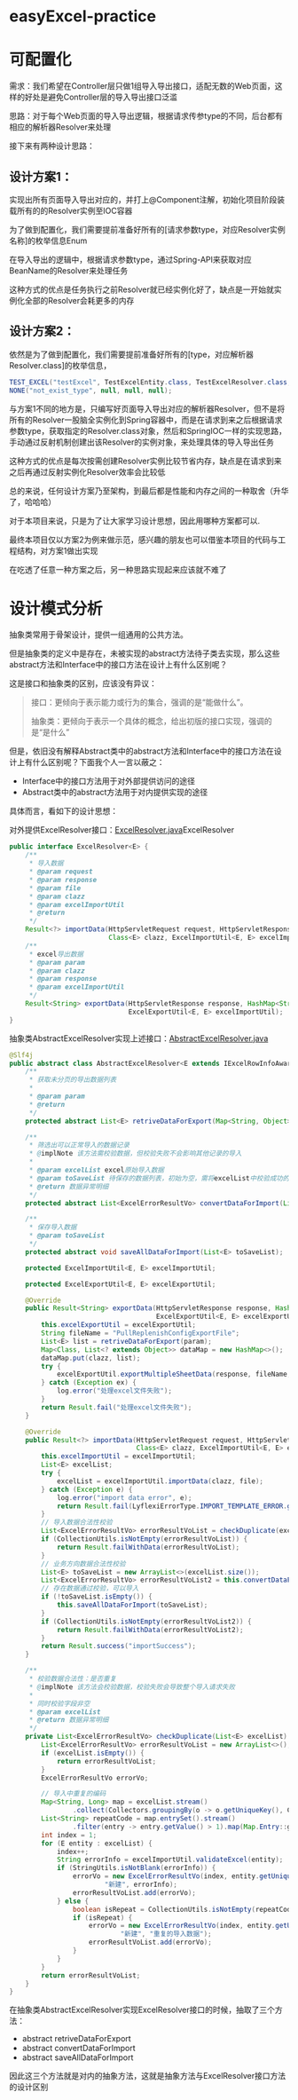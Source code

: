 # easyExcel-practice

# 可配置化
需求：我们希望在Controller层只做1组导入导出接口，适配无数的Web页面，这样的好处是避免Controller层的导入导出接口泛滥

思路：对于每个Web页面的导入导出逻辑，根据请求传参type的不同，后台都有相应的解析器Resolver来处理

接下来有两种设计思路：
## 设计方案1：
实现出所有页面导入导出对应的，并打上@Component注解，初始化项目阶段装载所有的的Resolver实例至IOC容器

为了做到配置化，我们需要提前准备好所有的[请求参数type，对应Resolver实例名称]的枚举信息Enum

在导入导出的逻辑中，根据请求参数type，通过Spring-API来获取对应BeanName的Resolver来处理任务

这种方式的优点是任务执行之前Resolver就已经实例化好了，缺点是一开始就实例化全部的Resolver会耗更多的内存
## 设计方案2：
依然是为了做到配置化，我们需要提前准备好所有的[type，对应解析器Resolver.class]的枚举信息，
```java
TEST_EXCEL("testExcel", TestExcelEntity.class, TestExcelResolver.class, "template\\testExcel.xlsx"),
NONE("not_exist_type", null, null, null);
```

与方案1不同的地方是，只编写好页面导入导出对应的解析器Resolver，但不是将所有的Resolver一股脑全实例化到Spring容器中，而是在请求到来之后根据请求参数type，获取指定的Resolver.class对象，然后和SpringIOC一样的实现思路，手动通过反射机制创建出该Resolver的实例对象，来处理具体的导入导出任务

这种方式的优点是每次按需创建Resolver实例比较节省内存，缺点是在请求到来之后再通过反射实例化Resolver效率会比较低

总的来说，任何设计方案乃至架构，到最后都是性能和内存之间的一种取舍（升华了，哈哈哈）

对于本项目来说，只是为了让大家学习设计思想，因此用哪种方案都可以.

最终本项目仅以方案2为例来做示范，感兴趣的朋友也可以借鉴本项目的代码与工程结构，对方案1做出实现

在吃透了任意一种方案之后，另一种思路实现起来应该就不难了


# 设计模式分析

抽象类常用于骨架设计，提供一组通用的公共方法。

但是抽象类的定义中是存在，未被实现的abstract方法待子类去实现，那么这些abstract方法和Interface中的接口方法在设计上有什么区别呢？

这是接口和抽象类的区别，应该没有异议：

> 接口：更倾向于表示能力或行为的集合，强调的是“能做什么”。
> 
> 抽象类：更倾向于表示一个具体的概念，给出初版的接口实现，强调的是“是什么”

但是，依旧没有解释Abstract类中的abstract方法和Interface中的接口方法在设计上有什么区别呢？下面我个人一言以蔽之：
- Interface中的接口方法用于对外部提供访问的途径
- Abstract类中的abstract方法用于对内提供实现的途径

具体而言，看如下的设计思想：

对外提供ExcelResolver接口：[ExcelResolver.java](custom-easyExcel-framework%2Fsrc%2Fmain%2Fjava%2Forg%2Flyflexi%2Fcustomeasyexcelframework%2FcommonApi%2Fresolver%2FExcelResolver.java)ExcelResolver

```java
public interface ExcelResolver<E> {
    /**
     * 导入数据
     * @param request
     * @param response
     * @param file
     * @param clazz
     * @param excelImportUtil
     * @return
     */
    Result<?> importData(HttpServletRequest request, HttpServletResponse response, MultipartFile file,
                         Class<E> clazz, ExcelImportUtil<E, E> excelImportUtil);
    /**
     * excel导出数据
     * @param param
     * @param clazz
     * @param response
     * @param excelImportUtil
     */
    Result<String> exportData(HttpServletResponse response, HashMap<String, Object> param, Class<E> clazz,
                              ExcelExportUtil<E, E> excelImportUtil);
}

```

抽象类AbstractExcelResolver实现上述接口：[AbstractExcelResolver.java](custom-easyExcel-framework%2Fsrc%2Fmain%2Fjava%2Forg%2Flyflexi%2Fcustomeasyexcelframework%2FcommonApi%2Fresolver%2FAbstractExcelResolver.java)
```java
@Slf4j
public abstract class AbstractExcelResolver<E extends IExcelRowInfoAware> implements ExcelResolver<E> {
    /**
     * 获取未分页的导出数据列表
     *
     * @param param
     * @return
     */
    protected abstract List<E> retriveDataForExport(Map<String, Object> param);

    /**
     * 筛选出可以正常导入的数据记录
     * @implNote 该方法需校验数据，但校验失败不会影响其他记录的导入
     *
     * @param excelList excel原始导入数据
     * @param toSaveList 待保存的数据列表，初始为空，需将excelList中校验成功的数据保存到该列表中
     * @return 数据异常明细
     */
    protected abstract List<ExcelErrorResultVo> convertDataForImport(List<E> excelList, List<E> toSaveList);

    /**
     * 保存导入数据
     * @param toSaveList
     */
    protected abstract void saveAllDataForImport(List<E> toSaveList);

    protected ExcelImportUtil<E, E> excelImportUtil;

    protected ExcelExportUtil<E, E> excelExportUtil;

    @Override
    public Result<String> exportData(HttpServletResponse response, HashMap<String, Object> param, Class<E> clazz,
                                     ExcelExportUtil<E, E> excelExportUtil) {
        this.excelExportUtil = excelExportUtil;
        String fileName = "PullReplenishConfigExportFile";
        List<E> list = retriveDataForExport(param);
        Map<Class, List<? extends Object>> dataMap = new HashMap<>();
        dataMap.put(clazz, list);
        try {
            excelExportUtil.exportMultipleSheetData(response, fileName, dataMap, clazz);
        } catch (Exception ex) {
            log.error("处理excel文件失败");
        }
        return Result.fail("处理excel文件失败");
    }

    @Override
    public Result<?> importData(HttpServletRequest request, HttpServletResponse response, MultipartFile file,
                                Class<E> clazz, ExcelImportUtil<E, E> excelImportUtil) {
        this.excelImportUtil = excelImportUtil;
        List<E> excelList;
        try {
            excelList = excelImportUtil.importData(clazz, file);
        } catch (Exception e) {
            log.error("import data error", e);
            return Result.fail(LyflexiErrorType.IMPORT_TEMPLATE_ERROR.getMesg());
        }
        // 导入数据合法性校验
        List<ExcelErrorResultVo> errorResultVoList = checkDuplicate(excelList);
        if (CollectionUtils.isNotEmpty(errorResultVoList)) {
            return Result.failWithData(errorResultVoList);
        }
        // 业务方向数据合法性校验
        List<E> toSaveList = new ArrayList<>(excelList.size());
        List<ExcelErrorResultVo> errorResultVoList2 = this.convertDataForImport(excelList, toSaveList);
        // 存在数据通过校验，可以导入
        if (!toSaveList.isEmpty()) {
            this.saveAllDataForImport(toSaveList);
        }
        if (CollectionUtils.isNotEmpty(errorResultVoList2)) {
            return Result.failWithData(errorResultVoList2);
        }
        return Result.success("importSuccess");
    }

    /**
     * 校验数据合法性：是否重复
     * @implNote 该方法会校验数据，校验失败会导致整个导入请求失败
     *
     * 同时校验字段非空
     * @param excelList
     * @return 数据异常明细
     */
    private List<ExcelErrorResultVo> checkDuplicate(List<E> excelList) {
        List<ExcelErrorResultVo> errorResultVoList = new ArrayList<>();
        if (excelList.isEmpty()) {
            return errorResultVoList;
        }
        ExcelErrorResultVo errorVo;

        // 导入中重复的编码
        Map<String, Long> map = excelList.stream()
                .collect(Collectors.groupingBy(o -> o.getUniqueKey(), Collectors.counting()));
        List<String> repeatCode = map.entrySet().stream()
                .filter(entry -> entry.getValue() > 1).map(Map.Entry::getKey).collect(Collectors.toList());
        int index = 1;
        for (E entity : excelList) {
            index++;
            String errorInfo = excelImportUtil.validateExcel(entity);
            if (StringUtils.isNotBlank(errorInfo)) {
                errorVo = new ExcelErrorResultVo(index, entity.getUniqueKey(), entity.getRecordName(),
                        "新建", errorInfo);
                errorResultVoList.add(errorVo);
            } else {
                boolean isRepeat = CollectionUtils.isNotEmpty(repeatCode) && repeatCode.contains(entity.getUniqueKey());
                if (isRepeat) {
                    errorVo = new ExcelErrorResultVo(index, entity.getUniqueKey(), entity.getRecordName(),
                            "新建", "重复的导入数据");
                    errorResultVoList.add(errorVo);
                }
            }
        }
        return errorResultVoList;
    }
}

```

在抽象类AbstractExcelResolver实现ExcelResolver接口的时候，抽取了三个方法：
- abstract retriveDataForExport
- abstract convertDataForImport
- abstract saveAllDataForImport

因此这三个方法就是对内的抽象方法，这就是抽象方法与ExcelResolver接口方法的设计区别
